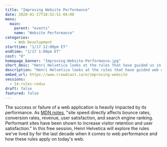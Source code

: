 ```yaml
---
title: "Improving Website Performance"
date: 2020-01-17T18:52:51-04:00
menu:
  main:
    parent: "events"
    name: "Website Performance"
categories:
    - Web Development
starttime: "1/17 12:00pm ET"
endtime: "1/17 1:00pm ET"
cost: "0"
homepage_banner: "Improving-Website-Performance.jpg"
short_desc: "Henri Helvetica looks at the rules that have guided us in web performance for the last decade and how they have evolved."
description: "Henri Helvetica looks at the rules that have guided web developers when it comes to web performance for the last decade and how they have evolved."
embed_url: https://www.crowdcast.io/e/improving-website
sessions:
  - 14-rules-redux
draft: false
featured: false
---
```


The success or failure of a web application is heavily impacted by its performance. As [MDN notes](https://developer.mozilla.org/en-US/docs/Learn/Performance/why_web_performance), "site speed directly affects bounce rates, conversion rates, revenue, user satisfaction, and search engine ranking.  Performant sites have been shown to increase visitor retention and user satisfaction." In this free session, Henri Helvetica will explore the rules we've lived by for the last decade when it comes to web performance and how these rules apply on today's web.